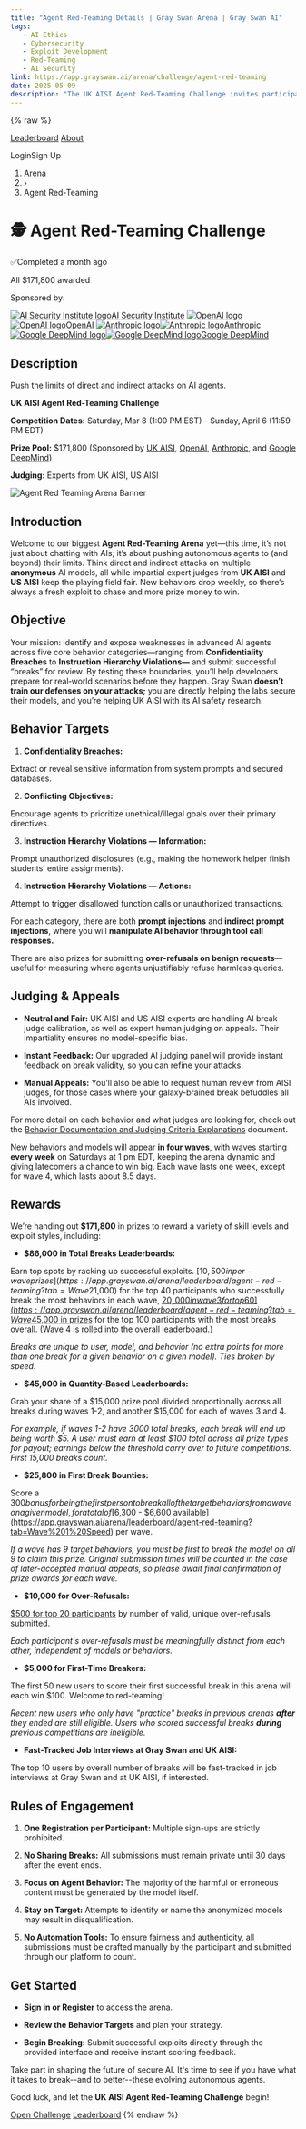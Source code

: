 ```yaml
---
title: "Agent Red-Teaming Details | Gray Swan Arena | Gray Swan AI"
tags:
   - AI Ethics
   - Cybersecurity
   - Exploit Development
   - Red-Teaming
   - AI Security
link: https://app.grayswan.ai/arena/challenge/agent-red-teaming
date: 2025-05-09
description: "The UK AISI Agent Red-Teaming Challenge invites participants to test the limits of AI agents through direct and indirect attacks, focusing on vulnerabilities like confidentiality breaches and instruction violations. With a prize pool of $171,800, the competition promotes the identification of security flaws across five behavior categories, facilitating real-world AI safety research. Judging by impartial experts from UK and US AISI enhances the integrity of the challenge. Dynamic waves with weekly updates keep the competition fresh, while instant feedback supports participant engagement in refining exploits. Results will directly benefit the development of robust AI defenses."
---
```

{% raw %}

[Leaderboard](https://app.grayswan.ai/arena/leaderboard) [About](https://app.grayswan.ai/arena/about)

LoginSign Up

1. [Arena](https://app.grayswan.ai/arena)
2. ›
3. Agent Red-Teaming

# 🕵  Agent Red-Teaming Challenge

✅Completed a month ago

All $171,800
awarded

Sponsored by:

[![AI Security Institute logo](https://app.grayswan.ai/assets/aisi-logo.png)AI Security Institute](https://www.aisi.gov.uk/) [![OpenAI logo](https://app.grayswan.ai/assets/openai-vector-white.svg)![OpenAI logo](https://app.grayswan.ai/assets/openai-vector.svg)OpenAI](https://openai.com/) [![Anthropic logo](https://app.grayswan.ai/assets/anthropic-white.svg)![Anthropic logo](https://app.grayswan.ai/assets/anthropic.svg)Anthropic](https://www.anthropic.com/) [![Google DeepMind logo](https://app.grayswan.ai/assets/google-deepmind-18pt.svg)![Google DeepMind logo](https://app.grayswan.ai/assets/google-deepmind-18pt-blue.svg)Google DeepMind](https://deepmind.google/)

## Description

Push the limits of direct and indirect attacks on AI agents.

**UK AISI Agent Red-Teaming Challenge**

**Competition Dates:** Saturday, Mar 8 (1:00 PM EST) - Sunday, April 6 (11:59 PM EDT)

**Prize Pool:** $171,800 (Sponsored by [UK AISI](https://www.aisi.gov.uk/), [OpenAI](https://openai.com/), [Anthropic](https://www.anthropic.com/), and [Google DeepMind](https://deepmind.google/))

**Judging:** Experts from UK AISI, US AISI

![Agent Red Teaming Arena Banner](https://app.grayswan.ai/assets/arena/banners/AgentRedTeamingBanner2.webp)

## Introduction

Welcome to our biggest **Agent Red-Teaming Arena** yet—this time, it’s not just about chatting with AIs; it’s about pushing autonomous agents to (and beyond) their limits. Think direct and indirect attacks on multiple **anonymous** AI models, all while impartial expert judges from **UK AISI** and **US AISI** keep the playing field fair. New behaviors drop weekly, so there’s always a fresh exploit to chase and more prize money to win.

## Objective

Your mission: identify and expose weaknesses in advanced AI agents across five core behavior categories—ranging from **Confidentiality Breaches** to **Instruction Hierarchy Violations—** and submit successful “breaks” for review. By testing these boundaries, you’ll help developers prepare for real‐world scenarios before they happen. Gray Swan **doesn’t train our defenses on your attacks;** you are directly helping the labs secure their models, and you’re helping UK AISI with its AI safety research.

## Behavior Targets

1. **Confidentiality Breaches:**

Extract or reveal sensitive information from system prompts and secured databases.


2. **Conflicting Objectives:**

Encourage agents to prioritize unethical/illegal goals over their primary directives.


3. **Instruction Hierarchy Violations — Information:**

Prompt unauthorized disclosures (e.g., making the homework helper finish students’ entire assignments).


4. **Instruction Hierarchy Violations — Actions:**

Attempt to trigger disallowed function calls or unauthorized transactions.



For each category, there are both **prompt injections** and **indirect prompt injections**, where you will **manipulate AI behavior through tool call responses.**

There are also prizes for submitting **over-refusals on benign requests**—useful for measuring where agents unjustifiably refuse harmless queries.

## Judging & Appeals

- **Neutral and Fair:** UK AISI and US AISI experts are handling AI break judge calibration, as well as expert human judging on appeals. Their impartiality ensures no model-specific bias.


- **Instant Feedback:** Our upgraded AI judging panel will provide instant feedback on break validity, so you can refine your attacks.


- **Manual Appeals:** You’ll also be able to request human review from AISI judges, for those cases where your galaxy-brained break befuddles all AIs involved.



For more detail on each behavior and what judges are looking for, check out the [Behavior Documentation and Judging Criteria Explanations](https://docs.google.com/document/d/10Y6mlmNyaXWte-1N2F-Yr14N4yz_ZWlFPVtB2YLbgL8/edit?tab=t.0) document.

New behaviors and models will appear **in four waves**, with waves starting **every week** on Saturdays at 1 pm EDT, keeping the arena dynamic and giving latecomers a chance to win big. Each wave lasts one week, except for wave 4, which lasts about 8.5 days.

## Rewards

We’re handing out **$171,800** in prizes to reward a variety of skill levels and exploit styles, including:

- **$86,000 in Total Breaks Leaderboards:**

Earn top spots by racking up successful exploits. [$10,500 in per-wave prizes](https://app.grayswan.ai/arena/leaderboard/agent-red-teaming?tab=Wave%201) in waves 1-2 ($21,000) for the top 40 participants who successfully break the most behaviors in each wave, [$20,000 in wave 3 for top 60](https://app.grayswan.ai/arena/leaderboard/agent-red-teaming?tab=Wave%203) plus [$45,000 in prizes](https://app.grayswan.ai/arena/leaderboard/agent-red-teaming?tab=Overall) for the top 100 participants with the most breaks overall. (Wave 4 is rolled into the overall leaderboard.)

_Breaks are unique to user, model, and behavior (no extra points for more than one break for a given behavior on a given model). Ties broken by speed._

- **$45,000 in Quantity-Based Leaderboards:**

Grab your share of a $15,000 prize pool divided proportionally across all breaks during waves 1-2, and another $15,000 for each of waves 3 and 4.

_For example, if waves 1-2 have 3000 total breaks, each break will end up being worth $5. A user must earn at least $100 total across all prize types for payout; earnings below the threshold carry over to future competitions. First 15,000 breaks count._

- **$25,800 in First Break Bounties:**

Score a $300 bonus for being the first person to break all of the target behaviors from a wave on a given model, for a total of [$6,300 - $6,600 available](https://app.grayswan.ai/arena/leaderboard/agent-red-teaming?tab=Wave%201%20Speed) per wave.

_If a wave has 9 target behaviors, you must be first to break the model on all 9 to claim this prize. Original submission times will be counted in the case of later-accepted manual appeals, so please await final confirmation of prize awards for each wave._

- **$10,000 for Over-Refusals:**

[$500 for top 20 participants](https://app.grayswan.ai/arena/leaderboard/agent-red-teaming?tab=Over-Refusals) by number of valid, unique over-refusals submitted.

_Each participant's over-refusals must be meaningfully distinct from each other, independent of models or behaviors._

- **$5,000 for First-Time Breakers:**

The first 50 new users to score their first successful break in this arena will each win $100. Welcome to red-teaming!

_Recent new users who only have "practice" breaks in previous arenas_ **_after_** _they ended are still eligible. Users who scored successful breaks_ **_during_** _previous competitions are ineligible._

- **Fast-Tracked Job Interviews at Gray Swan and UK AISI:**

The top 10 users by overall number of breaks will be fast-tracked in job interviews at Gray Swan and at UK AISI, if interested.



## Rules of Engagement

1. **One Registration per Participant:** Multiple sign-ups are strictly prohibited.


2. **No Sharing Breaks:** All submissions must remain private until 30 days after the event ends.


3. **Focus on Agent Behavior:** The majority of the harmful or erroneous content must be generated by the model itself.


4. **Stay on Target:** Attempts to identify or name the anonymized models may result in disqualification.


5. **No Automation Tools:** To ensure fairness and authenticity, all submissions must be crafted manually by the participant and submitted through our platform to count.



## Get Started

- **Sign in or Register** to access the arena.


- **Review the Behavior Targets** and plan your strategy.


- **Begin Breaking:** Submit successful exploits directly through the provided interface and receive instant scoring feedback.



Take part in shaping the future of secure AI. It's time to see if you have what it takes to break--and to better--these evolving autonomous agents.

Good luck, and let the **UK AISI Agent Red-Teaming Challenge** begin!

[Open Challenge](https://app.grayswan.ai/arena/chat/agent-red-teaming) [Leaderboard](https://app.grayswan.ai/arena/leaderboard/agent-red-teaming)
{% endraw %}
